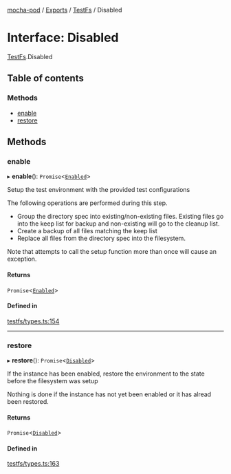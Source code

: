 [mocha-pod](../README.md) / [Exports](../modules.md) / [TestFs](../modules/TestFs.md) / Disabled

# Interface: Disabled

[TestFs](../modules/TestFs.md).Disabled

## Table of contents

### Methods

- [enable](TestFs.Disabled.md#enable)
- [restore](TestFs.Disabled.md#restore)

## Methods

### <a id="enable" name="enable"></a> enable

▸ **enable**(): `Promise`\<[`Enabled`](TestFs.Enabled.md)\>

Setup the test environment with the provided test configurations

The following operations are performed during this step.

- Group the directory spec into existing/non-existing files. Existing files go into the keep list for backup and non-existing will go to the cleanup list.
- Create a backup of all files matching the keep list
- Replace all files from the directory spec into the filesystem.

Note that attempts to call the setup function more than once will cause an exception.

#### Returns

`Promise`\<[`Enabled`](TestFs.Enabled.md)\>

#### Defined in

[testfs/types.ts:154](https://github.com/balena-io-modules/mocha-pod/blob/906bf95/lib/testfs/types.ts#L154)

___

### <a id="restore" name="restore"></a> restore

▸ **restore**(): `Promise`\<[`Disabled`](TestFs.Disabled.md)\>

If the instance has been enabled, restore the environment to the
state before the filesystem was setup

Nothing is done if the instance has not yet been enabled or it has alread
been restored.

#### Returns

`Promise`\<[`Disabled`](TestFs.Disabled.md)\>

#### Defined in

[testfs/types.ts:163](https://github.com/balena-io-modules/mocha-pod/blob/906bf95/lib/testfs/types.ts#L163)
